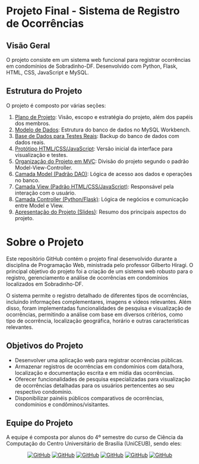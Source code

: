 # Projeto Final - Sistema de Registro de Ocorrências

<!-- Banner da Sobramínios (imagem a ser adicionada em breve) -->

## Visão Geral
O projeto consiste em um sistema web funcional para registrar ocorrências em condomínios de Sobradinho-DF. Desenvolvido com Python, Flask, HTML, CSS, JavaScript e MySQL.

## Estrutura do Projeto
O projeto é composto por várias seções:

1. [Plano de Projeto](): Visão, escopo e estratégia do projeto, além dos papéis dos membros.
2. [Modelo de Dados](): Estrutura do banco de dados no MySQL Workbench.
3. [Base de Dados para Testes Reais](): Backup do banco de dados com dados reais.
4. [Protótipo HTML/CSS/JavaScript](): Versão inicial da interface para visualização e testes.
5. [Organização do Projeto em MVC](): Divisão do projeto segundo o padrão Model-View-Controller.
6. [Camada Model (Padrão DAO)](): Lógica de acesso aos dados e operações no banco.
7. [Camada View (Padrão HTML/CSS/JavaScript)](): Responsável pela interação com o usuário.
8. [Camada Controller (Python/Flask)](): Lógica de negócios e comunicação entre Model e View.
9. [Apresentação do Projeto (Slides)](): Resumo dos principais aspectos do projeto.

<!-- Imagem a ser adicionada em breve -->

# Sobre o Projeto

Este repositório GitHub contém o projeto final desenvolvido durante a disciplina de Programação Web, ministrada pelo professor Gilberto Hiragi. O principal objetivo do projeto foi a criação de um sistema web robusto para o registro, gerenciamento e análise de ocorrências em condomínios localizados em Sobradinho-DF.

O sistema permite o registro detalhado de diferentes tipos de ocorrências, incluindo informações complementares, imagens e vídeos relevantes. Além disso, foram implementadas funcionalidades de pesquisa e visualização de ocorrências, permitindo a análise com base em diversos critérios, como tipo de ocorrência, localização geográfica, horário e outras características relevantes.

## Objetivos do Projeto

- Desenvolver uma aplicação web para registrar ocorrências públicas.
- Armazenar registros de ocorrências em condomínios com data/hora, localização e documentação escrita e em mídia das ocorrências.
- Oferecer funcionalidades de pesquisa especializadas para visualização de ocorrências detalhadas para os usuários pertencentes ao seu respectivo condomínio.
- Disponibilizar painéis públicos comparativos de ocorrências, condomínios e condôminos/visitantes.


## Equipe do Projeto

A equipe é composta por alunos do 4º semestre do curso de Ciência da Computação do Centro Universitário de Brasília (UniCEUB), sendo eles:
<div id="profiles" align="center">
  <a href="https://github.com/apenasgabi"><img src="https://img.shields.io/badge/GitHub-apenasgabi-blue?style=flat-squared&logo=github" alt="GitHub"></a>
  <a href="https://github.com/brunnaruass"><img src="https://img.shields.io/badge/GitHub-brunnaruass-blue?style=flat-squared&logo=github" alt="GitHub"></a>
  <a href="https://github.com/GabrielMousinho"><img src="https://img.shields.io/badge/GitHub-gabrielmousinho-blue?style=flat-squared&logo=github" alt="GitHub"></a>
  <a href="https://github.com/Joaopato1"><img src="https://img.shields.io/badge/GitHub-joaopato1-blue?style=flat-squared&logo=github" alt="GitHub"></a>
  <a href="https://github.com/Nathanmrl1"><img src="https://img.shields.io/badge/GitHub-nathanmrl1-blue?style=flat-squared&logo=github" alt="GitHub"></a>
  <a href="https://github.com/yagoprssantos"><img src="https://img.shields.io/badge/GitHub-yagoprssantos-blue?style=flat-squared&logo=github" alt="GitHub"></a>
</div>
